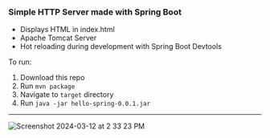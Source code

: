 ### Simple HTTP Server made with Spring Boot

- Displays HTML in index.html
- Apache Tomcat Server
- Hot reloading during development with Spring Boot Devtools

To run:
1. Download this repo
2. Run `mvn package`
3. Navigate to `target` directory
4. Run `java -jar hello-spring-0.0.1.jar`

---

![Screenshot 2024-03-12 at 2 33 23 PM](https://github.com/WesAspinall/hello-spring/assets/14037370/a815d0bb-769b-4872-869b-296e6adc32cd)
